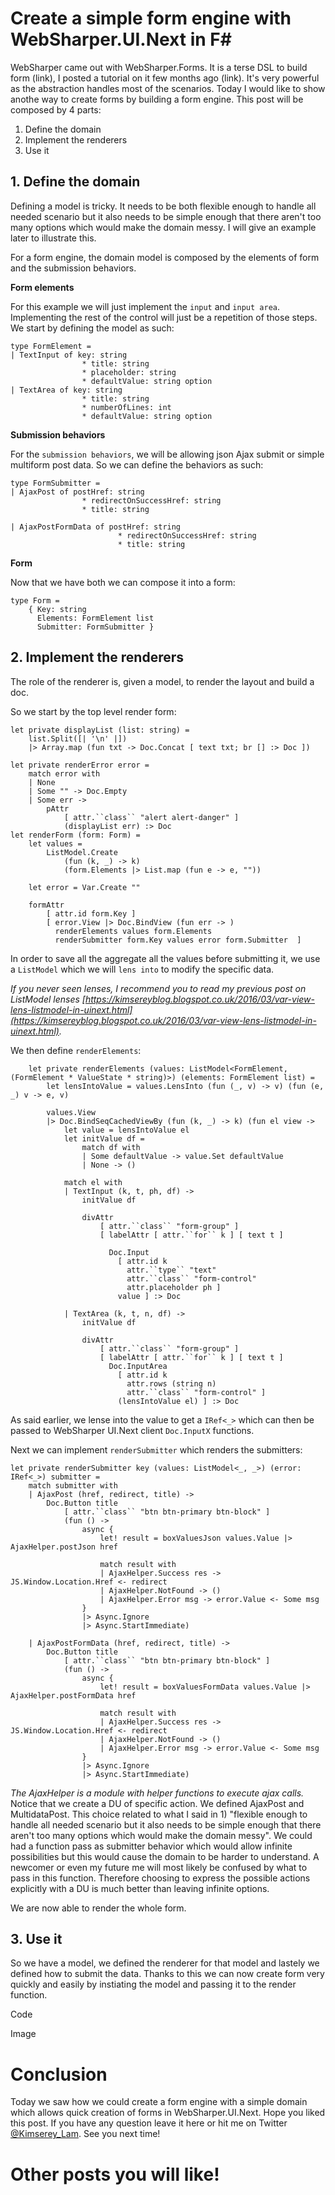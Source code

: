 # Create a simple form engine with WebSharper.UI.Next in F#

WebSharper came out with WebSharper.Forms. It is a terse DSL to build form (link), I posted a tutorial on it few months ago (link). 
It's very powerful as the abstraction handles most of the scenarios.
Today I would like to show anothe way to create forms by building a form engine.
This post will be composed by 4 parts:
1. Define the domain
2. Implement the renderers
4. Use it
 
## 1. Define the domain

Defining a model is tricky. It needs to be both flexible enough to handle all needed scenario but it also needs to be simple enough that there aren't too many options which would make the domain messy. I will give an example later to illustrate this.

For a form engine, the domain model is composed by the elements of form and the submission behaviors.

__Form elements__

For this example we will just implement the `input` and `input area`. Implementing the rest of the control will just be a repetition of those steps.
We start by defining the model as such:

```
type FormElement =
| TextInput of key: string 
                * title: string
                * placeholder: string
                * defaultValue: string option
| TextArea of key: string 
                * title: string
                * numberOfLines: int
                * defaultValue: string option
```

__Submission behaviors__

For the `submission behaviors`, we will be allowing json Ajax submit or simple multiform post data.
So we can define the behaviors as such:

```
type FormSubmitter =
| AjaxPost of postHref: string
                * redirectOnSuccessHref: string
                * title: string 

| AjaxPostFormData of postHref: string
                        * redirectOnSuccessHref: string
                        * title: string
```

__Form__

Now that we have both we can compose it into a form:

```
type Form =
    { Key: string
      Elements: FormElement list
      Submitter: FormSubmitter }
```

## 2. Implement the renderers

The role of the renderer is, given a model, to render the layout and build a doc.

So we start by the top level render form:

```
let private displayList (list: string) =
    list.Split([| '\n' |]) 
    |> Array.map (fun txt -> Doc.Concat [ text txt; br [] :> Doc ])

let private renderError error =
    match error with 
    | None
    | Some "" -> Doc.Empty 
    | Some err ->
        pAttr 
            [ attr.``class`` "alert alert-danger" ] 
            (displayList err) :> Doc
let renderForm (form: Form) =
    let values = 
        ListModel.Create 
            (fun (k, _) -> k) 
            (form.Elements |> List.map (fun e -> e, ""))
    
    let error = Var.Create ""

    formAttr 
        [ attr.id form.Key ]
        [ error.View |> Doc.BindView (fun err -> )
          renderElements values form.Elements
          renderSubmitter form.Key values error form.Submitter  ]
```

In order to save all the aggregate all the values before submitting it, we use a `ListModel` which we will `lens into` to modify the specific data.

_If you never seen lenses, I recommend you to read my previous post on ListModel lenses [https://kimsereyblog.blogspot.co.uk/2016/03/var-view-lens-listmodel-in-uinext.html](https://kimsereyblog.blogspot.co.uk/2016/03/var-view-lens-listmodel-in-uinext.html)._

We then define `renderElements`:

```
    let private renderElements (values: ListModel<FormElement, (FormElement * ValueState * string)>) (elements: FormElement list) =
        let lensIntoValue = values.LensInto (fun (_, v) -> v) (fun (e, _) v -> e, v)
       
        values.View
        |> Doc.BindSeqCachedViewBy (fun (k, _) -> k) (fun el view ->
            let value = lensIntoValue el
            let initValue df =
                match df with
                | Some defaultValue -> value.Set defaultValue
                | None -> ()

            match el with
            | TextInput (k, t, ph, df) ->
                initValue df

                divAttr
                    [ attr.``class`` "form-group" ]
                    [ labelAttr [ attr.``for`` k ] [ text t ]
                      
                      Doc.Input 
                        [ attr.id k
                          attr.``type`` "text"
                          attr.``class`` "form-control"
                          attr.placeholder ph ] 
                        value ] :> Doc
                      
            | TextArea (k, t, n, df) ->
                initValue df

                divAttr
                    [ attr.``class`` "form-group" ]
                    [ labelAttr [ attr.``for`` k ] [ text t ]
                      Doc.InputArea 
                        [ attr.id k
                          attr.rows (string n)
                          attr.``class`` "form-control" ] 
                        (lensIntoValue el) ] :> Doc
```

As said earlier, we lense into the value to get a `IRef<_>` which can then be passed to WebSharper UI.Next client `Doc.InputX` functions.

Next we can implement `renderSubmitter` which renders the submitters:

```
let private renderSubmitter key (values: ListModel<_, _>) (error: IRef<_>) submitter =
    match submitter with
    | AjaxPost (href, redirect, title) ->
        Doc.Button title 
            [ attr.``class`` "btn btn-primary btn-block" ] 
            (fun () -> 
                async {
                    let! result = boxValuesJson values.Value |> AjaxHelper.postJson href

                    match result with
                    | AjaxHelper.Success res -> JS.Window.Location.Href <- redirect
                    | AjaxHelper.NotFound -> ()
                    | AjaxHelper.Error msg -> error.Value <- Some msg
                }
                |> Async.Ignore
                |> Async.StartImmediate)

    | AjaxPostFormData (href, redirect, title) ->
        Doc.Button title 
            [ attr.``class`` "btn btn-primary btn-block" ] 
            (fun () -> 
                async {
                    let! result = boxValuesFormData values.Value |> AjaxHelper.postFormData href

                    match result with
                    | AjaxHelper.Success res -> JS.Window.Location.Href <- redirect
                    | AjaxHelper.NotFound -> ()
                    | AjaxHelper.Error msg -> error.Value <- Some msg
                }
                |> Async.Ignore
                |> Async.StartImmediate)
```

_The AjaxHelper is a module with helper functions to execute ajax calls._
Notice that we create a DU of specific action. We defined AjaxPost and MultidataPost. This choice related to what I said in 1) "flexible enough to handle all needed scenario but it also needs to be simple enough that there aren't too many options which would make the domain messy".
We could had a function pass as submitter behavior which would allow infinite possibilities but this would cause the domain to be harder to understand. A newcomer or even my future me will most likely be confused by what to pass in this function. Therefore choosing to express the possible actions explicitly with a DU is much better than leaving infinite options.

We are now able to render the whole form.

## 3. Use it

So we have a model, we defined the renderer for that model and lastely we defined how to submit the data. Thanks to this we can now create form very quickly and easily by instiating the model and passing it to the render function.

Code 

Image

# Conclusion

Today we saw how we could create a form engine with a simple domain which allows quick creation of forms in WebSharper.UI.Next. Hope you liked this post. If you have any question leave it here or hit me on Twitter [@Kimserey_Lam](). See you next time!

# Other posts you will like!
